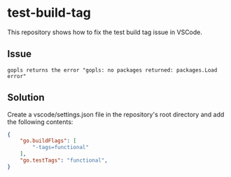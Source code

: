 # test-build-tag
This repository shows how to fix the test build tag issue in VSCode.

## Issue

`gopls returns the error "gopls: no packages returned: packages.Load error"`

## Solution

Create a vscode/settings.json file in the repository's root directory and add the following contents:

```json
{
    "go.buildFlags": [
        "-tags=functional"
    ],
    "go.testTags": "functional",
}
```

